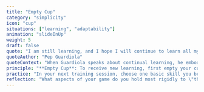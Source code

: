 ```yaml
---
title: "Empty Cup"
category: "simplicity"
icon: "cup"
situations: ["learning", "adaptability"]
animation: "slideInUp"
weight: 5
draft: false
quote: "I am still learning, and I hope I will continue to learn all my life."
quoteAuthor: "Pep Guardiola"
quoteContext: "When Guardiola speaks about continual learning, he embodies the Empty Cup principle. Despite being one of football's most successful managers, his humility and willingness to approach each situation with fresh eyes has been the cornerstone of his sustained success. He empties his cup of preconceptions to make room for new insights."
principle: "**Empty Cup**: To receive new learning, first empty your cup of what you think you know. When you approach football with a beginner's mind—curious and open—insights and improvements flow naturally."
practice: "In your next training session, choose one basic skill you believe you've already mastered. Approach it as if learning it for the first time—with curiosity and no assumptions. Notice what new details emerge when you empty your cup of previous knowledge."
reflection: "What aspects of your game do you hold most rigidly to \"the right way\" of doing things? How might emptying your cup create space for growth?"
---
```


